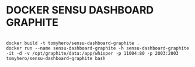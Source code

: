 DOCKER SENSU DASHBOARD GRAPHITE
===========


```

docker build -t tomyhero/sensu-dashboard-graphite .
docker run --name sensu-dashboard-graphite -h sensu-dashboard-graphite -it -d -v /opt/graphite/data:/app/whisper -p 11004:80 -p 2003:2003 tomyhero/sensu-dashboard-graphite bash


```

